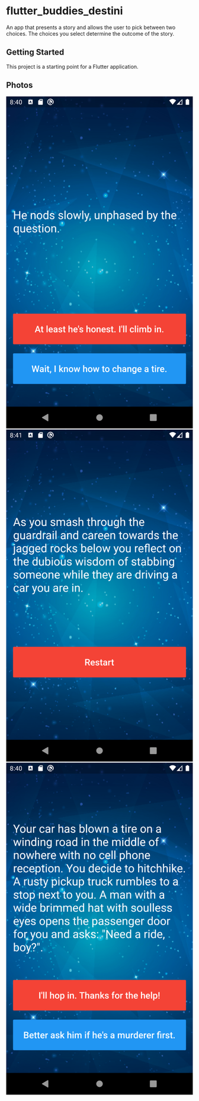 # flutter_buddies_destini

An app that presents a story and allows the user to pick between two choices. The choices you select determine the outcome of the story.

## Getting Started

This project is a starting point for a Flutter application.

## Photos

![Photo One](destini1.png)
<br />
![Photo Two](destini2.png)
<br />
![Photo Three](destini3.png)